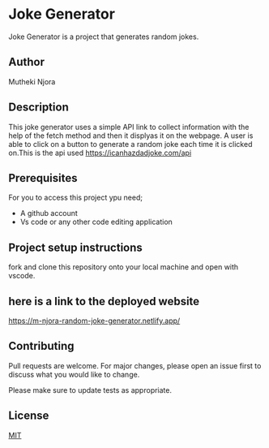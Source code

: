 # Joke Generator

Joke Generator is a project that  generates random jokes.
## Author
Mutheki Njora

## Description
This joke generator uses a simple API link to collect information with the help of the fetch method and then it displyas it on the webpage. A user is able to click on a button to generate a random joke each time it is clicked on.This is the api used https://icanhazdadjoke.com/api

## Prerequisites
For you to access this project ypu need;

* A github account
* Vs code or any other code editing application


## Project setup instructions
fork and clone this repository onto your local machine and open with vscode.

## here is a link to the deployed website
https://m-njora-random-joke-generator.netlify.app/

## Contributing

Pull requests are welcome. For major changes, please open an issue first
to discuss what you would like to change.

Please make sure to update tests as appropriate.

## License

[MIT](https://choosealicense.com/licenses/mit/)